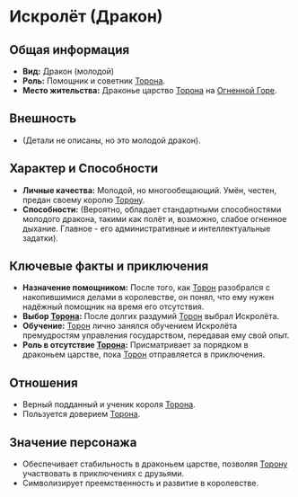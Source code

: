 # Искролёт (Дракон)

## Общая информация

- **Вид:** Дракон (молодой)
- **Роль:** Помощник и советник [Торона](../main_heroes/toron.md).
- **Место жительства:** Драконье царство [Торона](../main_heroes/toron.md) на [Огненной Горе](../../places/ognennaya_gora_zamok_torona.md).

## Внешность

- (Детали не описаны, но это молодой дракон).

## Характер и Способности

- **Личные качества:** Молодой, но многообещающий. Умён, честен, предан своему королю [Торону](../main_heroes/toron.md).
- **Способности:** (Вероятно, обладает стандартными способностями молодого дракона, такими как полёт и, возможно, слабое огненное дыхание. Главное - его административные и интеллектуальные задатки).

## Ключевые факты и приключения

- **Назначение помощником:** После того, как [Торон](../main_heroes/toron.md) разобрался с накопившимися делами в королевстве, он понял, что ему нужен надёжный помощник на время его отсутствия.
- **Выбор [Торона](../main_heroes/toron.md):** После долгих раздумий [Торон](../main_heroes/toron.md) выбрал Искролёта.
- **Обучение:** [Торон](../main_heroes/toron.md) лично занялся обучением Искролёта премудростям управления государством, передавая ему свой опыт.
- **Роль в отсутствие [Торона](../main_heroes/toron.md):** Присматривает за порядком в драконьем царстве, пока [Торон](../main_heroes/toron.md) отправляется в приключения.

## Отношения

- Верный подданный и ученик короля [Торона](../main_heroes/toron.md).
- Пользуется доверием [Торона](../main_heroes/toron.md).

## Значение персонажа

- Обеспечивает стабильность в драконьем царстве, позволяя [Торону](../main_heroes/toron.md) участвовать в приключениях с друзьями.
- Символизирует преемственность и развитие в королевстве.
